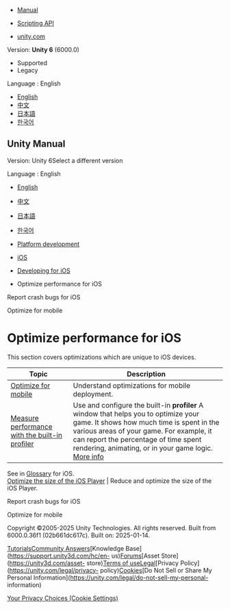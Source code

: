 [](https://docs.unity3d.com)

  * [Manual](../Manual/index.html)
  * [Scripting API](../ScriptReference/index.html)

  * [unity.com](https://unity.com/)

Version: **Unity 6** (6000.0)

  * Supported
  * Legacy

Language : English

  * [English](/Manual/iphone-performance.html)
  * [中文](/cn/current/Manual/iphone-performance.html)
  * [日本語](/ja/current/Manual/iphone-performance.html)
  * [한국어](/kr/current/Manual/iphone-performance.html)

[](https://docs.unity3d.com)

## Unity Manual

Version: Unity 6Select a different version

Language : English

  * [English](/Manual/iphone-performance.html)
  * [中文](/cn/current/Manual/iphone-performance.html)
  * [日本語](/ja/current/Manual/iphone-performance.html)
  * [한국어](/kr/current/Manual/iphone-performance.html)

  * [Platform development ](PlatformSpecific.html)
  * [iOS](iphone.html)
  * [Developing for iOS](ios-developing.html)
  * Optimize performance for iOS

[](iphone-bugreporting.html)

Report crash bugs for iOS

[](iphone-iOS-Optimization.html)

Optimize for mobile

# Optimize performance for iOS

This section covers optimizations which are unique to iOS devices.

**Topic** | **Description**  
---|---  
[Optimize for mobile](iphone-iOS-Optimization.html) | Understand optimizations for mobile deployment.  
[Measure performance with the built-in profiler](iphone-InternalProfiler.html) | Use and configure the built-in **profiler** A window that helps you to optimize your game. It shows how much time is spent in the various areas of your game. For example, it can report the percentage of time spent rendering, animating, or in your game logic. [More info](Profiler.html)  
See in [Glossary](Glossary.html#Profiler) for iOS.  
[Optimize the size of the iOS Player](iphone-playerSizeOptimization.html) | Reduce and optimize the size of the iOS Player.  
  
[](iphone-bugreporting.html)

Report crash bugs for iOS

[](iphone-iOS-Optimization.html)

Optimize for mobile

Copyright ©2005-2025 Unity Technologies. All rights reserved. Built from
6000.0.36f1 (02b661dc617c). Built on: 2025-01-14.

[Tutorials](https://learn.unity.com/)[Community
Answers](https://answers.unity3d.com)[Knowledge
Base](https://support.unity3d.com/hc/en-
us)[Forums](https://forum.unity3d.com)[Asset Store](https://unity3d.com/asset-
store)[Terms of
use](https://docs.unity3d.com/Manual/TermsOfUse.html)[Legal](https://unity.com/legal)[Privacy
Policy](https://unity.com/legal/privacy-
policy)[Cookies](https://unity.com/legal/cookie-policy)[Do Not Sell or Share
My Personal Information](https://unity.com/legal/do-not-sell-my-personal-
information)

[Your Privacy Choices (Cookie Settings)](javascript:void\(0\);)

